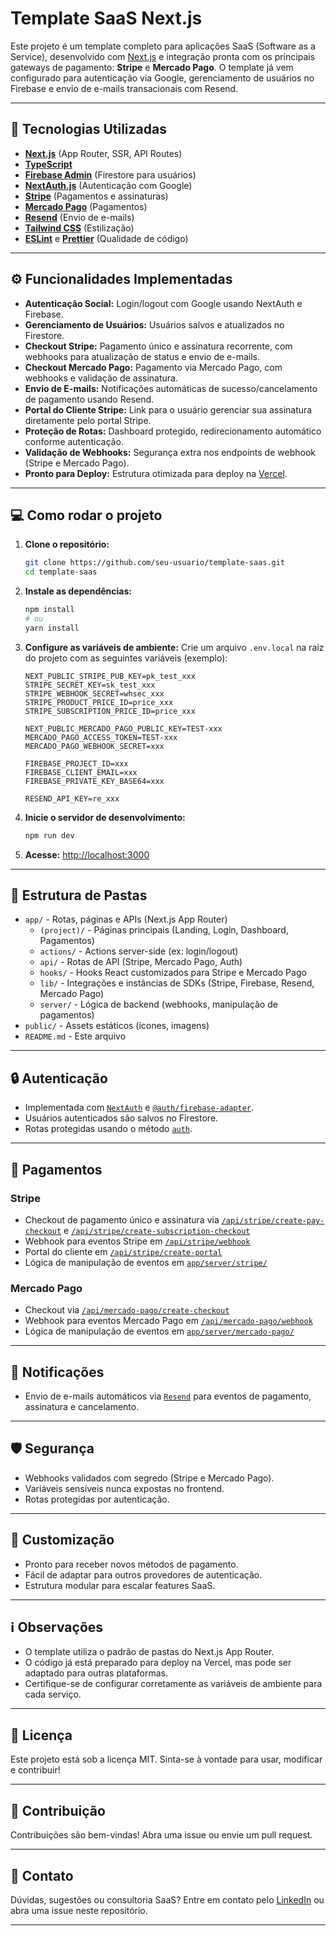 # Template SaaS Next.js

Este projeto é um template completo para aplicações SaaS (Software as a Service), desenvolvido com [Next.js](https://nextjs.org) e integração pronta com os principais gateways de pagamento: **Stripe** e **Mercado Pago**. O template já vem configurado para autenticação via Google, gerenciamento de usuários no Firebase e envio de e-mails transacionais com Resend.

---

## :rocket: Tecnologias Utilizadas

- **[Next.js](https://nextjs.org/)** (App Router, SSR, API Routes)
- **[TypeScript](https://www.typescriptlang.org/)**
- **[Firebase Admin](https://firebase.google.com/docs/admin/setup)** (Firestore para usuários)
- **[NextAuth.js](https://authjs.dev/)** (Autenticação com Google)
- **[Stripe](https://stripe.com/)** (Pagamentos e assinaturas)
- **[Mercado Pago](https://www.mercadopago.com.br/)** (Pagamentos)
- **[Resend](https://resend.com/)** (Envio de e-mails)
- **[Tailwind CSS](https://tailwindcss.com/)** (Estilização)
- **[ESLint](https://eslint.org/)** e **[Prettier](https://prettier.io/)** (Qualidade de código)

---

## :gear: Funcionalidades Implementadas

- **Autenticação Social:** Login/logout com Google usando NextAuth e Firebase.
- **Gerenciamento de Usuários:** Usuários salvos e atualizados no Firestore.
- **Checkout Stripe:** Pagamento único e assinatura recorrente, com webhooks para atualização de status e envio de e-mails.
- **Checkout Mercado Pago:** Pagamento via Mercado Pago, com webhooks e validação de assinatura.
- **Envio de E-mails:** Notificações automáticas de sucesso/cancelamento de pagamento usando Resend.
- **Portal do Cliente Stripe:** Link para o usuário gerenciar sua assinatura diretamente pelo portal Stripe.
- **Proteção de Rotas:** Dashboard protegido, redirecionamento automático conforme autenticação.
- **Validação de Webhooks:** Segurança extra nos endpoints de webhook (Stripe e Mercado Pago).
- **Pronto para Deploy:** Estrutura otimizada para deploy na [Vercel](https://vercel.com/).

---

## :computer: Como rodar o projeto

1. **Clone o repositório:**
   ```bash
   git clone https://github.com/seu-usuario/template-saas.git
   cd template-saas
   ```

2. **Instale as dependências:**
   ```bash
   npm install
   # ou
   yarn install
   ```

3. **Configure as variáveis de ambiente:**
   Crie um arquivo `.env.local` na raiz do projeto com as seguintes variáveis (exemplo):

   ```
   NEXT_PUBLIC_STRIPE_PUB_KEY=pk_test_xxx
   STRIPE_SECRET_KEY=sk_test_xxx
   STRIPE_WEBHOOK_SECRET=whsec_xxx
   STRIPE_PRODUCT_PRICE_ID=price_xxx
   STRIPE_SUBSCRIPTION_PRICE_ID=price_xxx

   NEXT_PUBLIC_MERCADO_PAGO_PUBLIC_KEY=TEST-xxx
   MERCADO_PAGO_ACCESS_TOKEN=TEST-xxx
   MERCADO_PAGO_WEBHOOK_SECRET=xxx

   FIREBASE_PROJECT_ID=xxx
   FIREBASE_CLIENT_EMAIL=xxx
   FIREBASE_PRIVATE_KEY_BASE64=xxx

   RESEND_API_KEY=re_xxx
   ```

4. **Inicie o servidor de desenvolvimento:**
   ```bash
   npm run dev
   ```

5. **Acesse:** [http://localhost:3000](http://localhost:3000)

---

## :file_folder: Estrutura de Pastas

- `app/` - Rotas, páginas e APIs (Next.js App Router)
  - `(project)/` - Páginas principais (Landing, Login, Dashboard, Pagamentos)
  - `actions/` - Actions server-side (ex: login/logout)
  - `api/` - Rotas de API (Stripe, Mercado Pago, Auth)
  - `hooks/` - Hooks React customizados para Stripe e Mercado Pago
  - `lib/` - Integrações e instâncias de SDKs (Stripe, Firebase, Resend, Mercado Pago)
  - `server/` - Lógica de backend (webhooks, manipulação de pagamentos)
- `public/` - Assets estáticos (ícones, imagens)
- `README.md` - Este arquivo

---

## :lock: Autenticação

- Implementada com [`NextAuth`](app/lib/auth.ts) e [`@auth/firebase-adapter`](https://authjs.dev/reference/adapter/firebase).
- Usuários autenticados são salvos no Firestore.
- Rotas protegidas usando o método [`auth`](app/lib/auth.ts).

---

## :money_with_wings: Pagamentos

### Stripe

- Checkout de pagamento único e assinatura via [`/api/stripe/create-pay-checkout`](app/api/stripe/create-pay-checkout/route.ts) e [`/api/stripe/create-subscription-checkout`](app/api/stripe/create-subscription-checkout/route.ts)
- Webhook para eventos Stripe em [`/api/stripe/webhook`](app/api/stripe/webhook/route.ts)
- Portal do cliente em [`/api/stripe/create-portal`](app/api/stripe/create-portal/route.ts)
- Lógica de manipulação de eventos em [`app/server/stripe/`](app/server/stripe/)

### Mercado Pago

- Checkout via [`/api/mercado-pago/create-checkout`](app/api/mercado-pago/create-checkout/route.ts)
- Webhook para eventos Mercado Pago em [`/api/mercado-pago/webhook`](app/api/mercado-pago/webhook/route.ts)
- Lógica de manipulação de eventos em [`app/server/mercado-pago/`](app/server/mercado-pago/)

---

## :email: Notificações

- Envio de e-mails automáticos via [`Resend`](app/lib/resend.ts) para eventos de pagamento, assinatura e cancelamento.

---

## :shield: Segurança

- Webhooks validados com segredo (Stripe e Mercado Pago).
- Variáveis sensíveis nunca expostas no frontend.
- Rotas protegidas por autenticação.

---

## :wrench: Customização

- Pronto para receber novos métodos de pagamento.
- Fácil de adaptar para outros provedores de autenticação.
- Estrutura modular para escalar features SaaS.

---

## :information_source: Observações

- O template utiliza o padrão de pastas do Next.js App Router.
- O código já está preparado para deploy na Vercel, mas pode ser adaptado para outras plataformas.
- Certifique-se de configurar corretamente as variáveis de ambiente para cada serviço.

---

## :memo: Licença

Este projeto está sob a licença MIT. Sinta-se à vontade para usar, modificar e contribuir!

---

## :handshake: Contribuição

Contribuições são bem-vindas! Abra uma issue ou envie um pull request.

---

## :speech_balloon: Contato

Dúvidas, sugestões ou consultoria SaaS? Entre em contato pelo [LinkedIn](https://www.linkedin.com/) ou abra uma issue neste repositório.

---